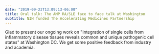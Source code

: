 ```yaml
---
date: "2019-09-23T13:09:13-06:00"
title: Oral talk: The AMP RA/SLE face to face talk at Washington
subtitle: NIH funded The Accelerating Medicines Partnership
---
```


Glad to present our ongoing work on "Integration of single cells from inflammatory disease tissues reveals common and unique pathogenic cell states" at Washington DC. We get some positive feedback from industry and academia. 

